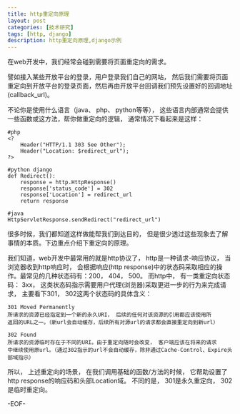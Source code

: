 ```yaml
---
title: http重定向原理
layout: post
categories: [技术研究]
tags: [http, django]
description: http重定向原理,django示例
---
```


在web开发中，我们经常会碰到需要将页面重定向的需求。

譬如接入某些开放平台的登录，用户登录我们自己的网站， 然后我们需要将页面重定向到开放平台的登录页面，然后再由开放平台回调我们预先设置好的回调地址(callback_url)。

不论你是使用什么语言（java、 php、 python等等）， 这些语言内部通常会提供一些函数或这方法，帮你做重定向的逻辑， 通常情况下看起来是这样：

	#php
	<?
		Header("HTTP/1.1 303 See Other");
		Header("Location: $redirect_url");
	?> 

	#python django
	def Redirect():
		response = http.HttpResponse()
		response['status_code'] = 302
		response['Location'] = redirect_url
		return response

	#java
	HttpServletResponse.sendRedirect("redirect_url")

很多时候，我们都知道这样做能帮我们到达目的， 但是很少透过这些现象去了解事情的本质。下边重点介绍下重定向的原理。

我们知道，web开发中最常用的就是http协议了， http是一种请求-响应协议， 当浏览器收到http响应时， 会根据响应(http response)中的状态码采取相应的操作。最常见的几种状态码有：200， 404， 500。 而http中， 有一类重定向状态码： 3xx， 这类状态码指示需要用户代理(浏览器)采取更进一步的行为来完成请求， 主要看下301， 302这两个状态码的具体含义：

	301 Moved Permanently
	所请求的资源已经指定到一个新的永久URI， 后续的任何对该资源的引用都应该使用所
	返回的URL之一。（新url会自动缓存，后续所有对源url的请求都会直接重定向到新url）

	302 Found
	所请求的资源临时存在于不同的URI。由于重定向随时会改变， 客户端应该在将来的请求
	中继续使用原url。（通过302指示的url不会自动缓存，除非通过Cache-Control、Expire头部域指示）

所以， 上述重定向的场景， 在我们调用基础的函数/方法的时候， 它帮助设置了http response的响应码和头部Location域。 不同的是， 301是永久重定向， 302是临时重定向。
		  

-EOF-

